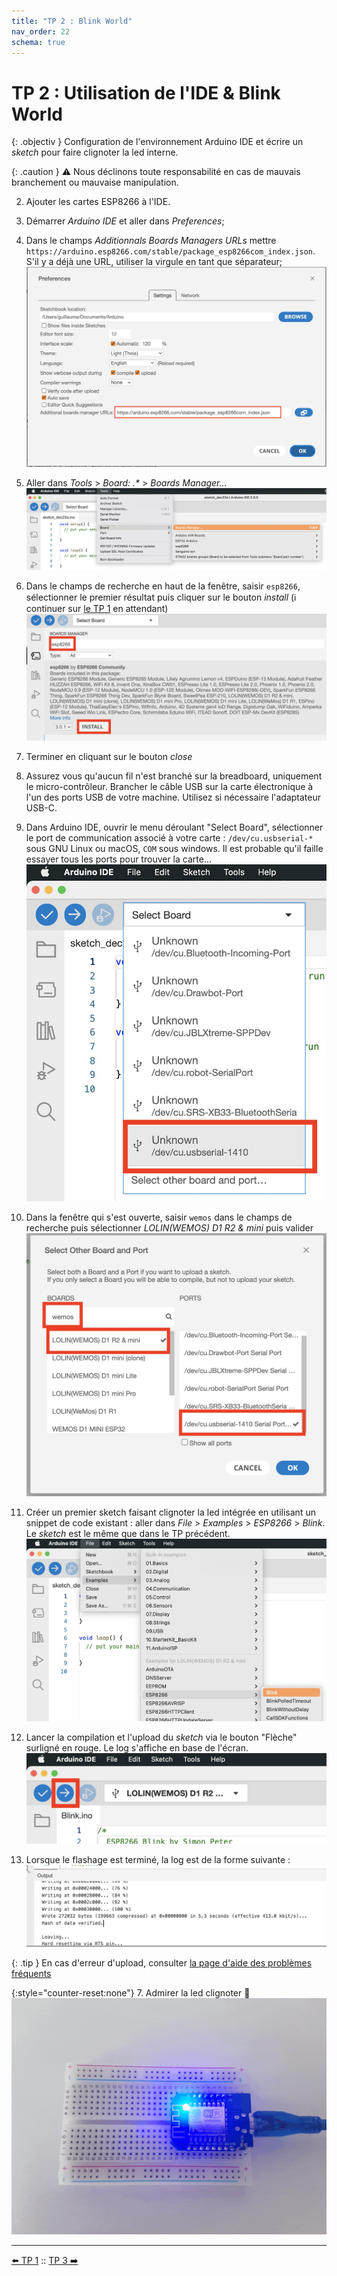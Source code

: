 ```yaml
---
title: "TP 2 : Blink World"
nav_order: 22
schema: true
---
```


# TP 2 : Utilisation de l'IDE & Blink World

{: .objectiv }
Configuration de l'environnement Arduino IDE et écrire un _sketch_ pour faire clignoter la led interne.

{: .caution }
⚠️ Nous déclinons toute responsabilité en cas de mauvais branchement ou mauvaise manipulation.

2. Ajouter les cartes ESP8266 à l'IDE.
3. Démarrer _Arduino IDE_ et aller dans _Preferences_;
4. Dans le champs _Additionnals Boards Managers URLs_ mettre `https://arduino.esp8266.com/stable/package_esp8266com_index.json`. S'il y a déjà une URL, utiliser la virgule en tant que séparateur;
  ![preferences](resources/arduino-ide-preferences.jpg)
5. Aller dans _Tools_ > _Board: .*_ > _Boards Manager..._
  ![menu](resources/arduino-ide-board-menu.jpg)
6. Dans le champs de recherche en haut de la fenêtre, saisir `esp8266`, sélectionner le premier résultat puis cliquer sur le bouton _install_ (ℹ️ continuer sur [le TP 1](tp1.md) en attendant)
  ![install](resources/arduino-ide-board-install.jpg)
7. Terminer en cliquant sur le bouton _close_

1. Assurez vous qu'aucun fil n'est branché sur la breadboard, uniquement le micro-contrôleur. Brancher le câble USB sur la carte électronique à l'un des ports USB de votre machine. Utilisez si nécessaire l'adaptateur USB-C.
2. Dans Arduino IDE, ouvrir le menu déroulant "Select Board", sélectionner le port de communication associé à votre carte : `/dev/cu.usbserial-*` sous GNU Linux ou macOS, `COM` sous windows. Il est probable qu'il faille essayer tous les ports pour trouver la carte...
 ![port](resources/tp2-board-port.jpg)
3. Dans la fenêtre qui s'est ouverte, saisir `wemos` dans le champs de recherche puis sélectionner _LOLIN(WEMOS) D1 R2 & mini_ puis valider
 ![select](resources/tp2-board-select.jpg)

4. Créer un premier sketch faisant clignoter la led intégrée en utilisant un snippet de code existant : aller dans _File_ > _Examples_ > _ESP8266_ > _Blink_. Le _sketch_ est le même que dans le TP précédent.
![port](resources/tp2-blink.jpg)
5. Lancer la compilation et l'upload du _sketch_ via le bouton "Flèche" surligné en rouge. Le log s'affiche en base de l'écran. ![port](resources/tp2-upload.jpg)
6. Lorsque le flashage est terminé, la log est de la forme suivante : ![log](resources/tp2-upload-fin.jpg)


{: .tip }
En cas d'erreur d'upload, consulter [la page d'aide des problèmes fréquents](troubleshooting.md#erreur-dupload)

{:style="counter-reset:none"}
7. Admirer la led clignoter 🎉 ![clignote](resources/tp2-led-interne-clignote.gif)

----
[⬅️ TP 1](tp1.md) :: [TP 3 ➡️](tp3.md)
